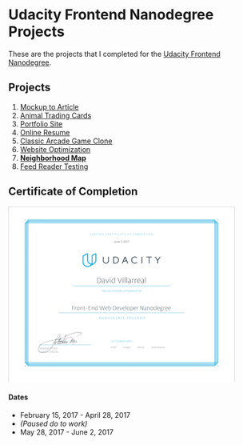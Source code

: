 # Udacity Frontend Nanodegree Projects
These are the projects that I completed for the [Udacity Frontend Nanodegree](https://www.udacity.com/course/front-end-web-developer-nanodegree--nd001).


## Projects

1. [Mockup to Article](/Project1-MockUp/)
2. [Animal Trading Cards](/Project2-AnimalCards/)
3. [Portfolio Site](https://github.com/Phaze1D/Portfolio)
4. [Online Resume](https://github.com/Phaze1D/frontend-nanodegree-resume)
5. [Classic Arcade Game Clone](https://github.com/Phaze1D/frontend-nanodegree-arcade-game)
6. [Website Optimization](https://github.com/Phaze1D/frontend-nanodegree-mobile-portfolio)
7.  **[Neighborhood Map](https://github.com/Phaze1D/Google_Zomato_Maps)**
8. [Feed Reader Testing](https://github.com/Phaze1D/frontend-nanodegree-feedreader)

## Certificate of Completion
<p align="left">
<img src="readme_imgs/udacity_cert.png" height="350px"/>
</p>



#### Dates
* February 15, 2017 - April 28, 2017
* *(Paused do to work)*
* May 28, 2017 - June 2, 2017
